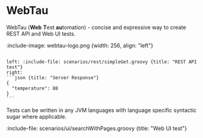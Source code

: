 # WebTau 

WebTau (**Web** **T**est **au**tomation) - concise and expressive way to create REST API and Web UI tests.

:include-image: webtau-logo.png {width: 256, align: "left"}

````columns

left: :include-file: scenarios/rest/simpleGet.groovy {title: "REST API test"}
right: 
```json {title: "Server Response"}
{
  "temperature": 88
}
```
````

Tests can be written in any JVM languages with language specific syntactic sugar where applicable.

:include-file: scenarios/ui/searchWithPages.groovy {title: "Web UI test"}


